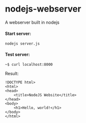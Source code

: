 # nodejs-webserver
A webserver built in nodejs

#### Start server:
```
nodejs server.js
```

#### Test server:
```
~$ curl localhost:8000
```
Result:
```
!DOCTYPE html>
<html>
<head>
	<title>NodeJS Website</title>
</head>
<body>
	<h1>Hello, world!</h1>
</body>
</html>
```
